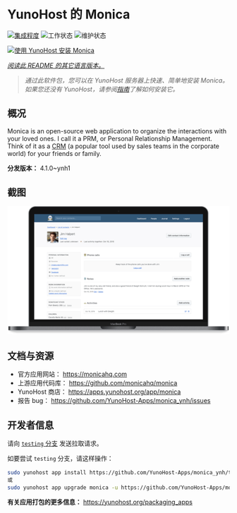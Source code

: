 <!--
注意：此 README 由 <https://github.com/YunoHost/apps/tree/master/tools/readme_generator> 自动生成
请勿手动编辑。
-->

# YunoHost 的 Monica

[![集成程度](https://dash.yunohost.org/integration/monica.svg)](https://dash.yunohost.org/appci/app/monica) ![工作状态](https://ci-apps.yunohost.org/ci/badges/monica.status.svg) ![维护状态](https://ci-apps.yunohost.org/ci/badges/monica.maintain.svg)

[![使用 YunoHost 安装 Monica](https://install-app.yunohost.org/install-with-yunohost.svg)](https://install-app.yunohost.org/?app=monica)

*[阅读此 README 的其它语言版本。](./ALL_README.md)*

> *通过此软件包，您可以在 YunoHost 服务器上快速、简单地安装 Monica。*  
> *如果您还没有 YunoHost，请参阅[指南](https://yunohost.org/install)了解如何安装它。*

## 概况

Monica is an open-source web application to organize the interactions with your loved ones. I call it a PRM, or Personal Relationship Management. Think of it as a [CRM](https://en.wikipedia.org/wiki/Customer_relationship_management) (a popular tool used by sales teams in the corporate world) for your friends or family.


**分发版本：** 4.1.0~ynh1

## 截图

![Monica 的截图](./doc/screenshots/main-app.png)

## 文档与资源

- 官方应用网站： <https://monicahq.com>
- 上游应用代码库： <https://github.com/monicahq/monica>
- YunoHost 商店： <https://apps.yunohost.org/app/monica>
- 报告 bug： <https://github.com/YunoHost-Apps/monica_ynh/issues>

## 开发者信息

请向 [`testing` 分支](https://github.com/YunoHost-Apps/monica_ynh/tree/testing) 发送拉取请求。

如要尝试 `testing` 分支，请这样操作：

```bash
sudo yunohost app install https://github.com/YunoHost-Apps/monica_ynh/tree/testing --debug
或
sudo yunohost app upgrade monica -u https://github.com/YunoHost-Apps/monica_ynh/tree/testing --debug
```

**有关应用打包的更多信息：** <https://yunohost.org/packaging_apps>
